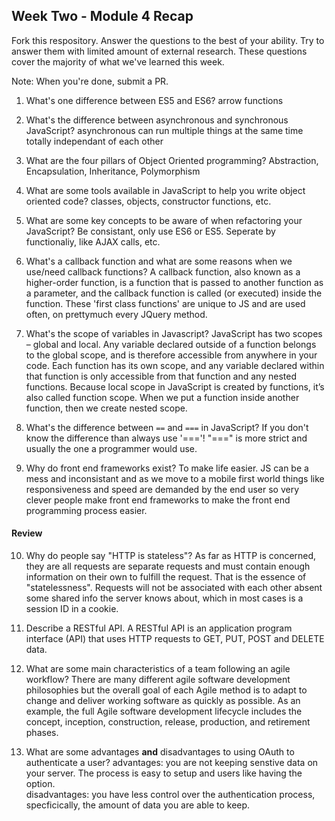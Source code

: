 ## Week Two - Module 4 Recap

Fork this respository. Answer the questions to the best of your ability. Try to answer them with limited amount of external research. These questions cover the majority of what we've learned this week. 

Note: When you're done, submit a PR. 

1. What's one difference between ES5 and ES6?
arrow functions

2. What's the difference between asynchronous and synchronous JavaScript? 
asynchronous can run multiple things at the same time totally independant of each other

3. What are the four pillars of Object Oriented programming?
Abstraction, Encapsulation, Inheritance, Polymorphism

4. What are some tools available in JavaScript to help you write object oriented code?
classes, objects, constructor functions, etc.

5. What are some key concepts to be aware of when refactoring your JavaScript?
Be consistant, only use ES6 or ES5.  Seperate by functionaliy, like AJAX calls, etc.

6. What's a callback function and what are some reasons when we use/need callback functions?
A callback function, also known as a higher-order function, is a function that is passed to another function as a parameter, and the callback function is called (or executed) inside the function. These 'first class functions' are unique to JS and are used often, on prettymuch every JQuery method. 

7. What's the scope of variables in Javascript?
JavaScript has two scopes – global and local. Any variable declared outside of a function belongs to the global scope, and is therefore accessible from anywhere in your code. Each function has its own scope, and any variable declared within that function is only accessible from that function and any nested functions. Because local scope in JavaScript is created by functions, it’s also called function scope. When we put a function inside another function, then we create nested scope.

8. What's the difference between `==` and `===` in JavaScript?
If you don't know the difference than always use '==='!  "===" is more strict and usually the one a programmer would use. 

9. Why do front end frameworks exist?
To make life easier.  JS can be a mess and inconsistant and as we move to a mobile first world things like responsiveness and speed are demanded by the end user so very clever people make front end frameworks to make the front end programming process easier.  

#### Review  

10. Why do people say "HTTP is stateless"?
As far as HTTP is concerned, they are all requests are separate requests and must contain enough information on their own to fulfill the request. That is the essence of "statelessness". Requests will not be associated with each other absent some shared info the server knows about, which in most cases is a session ID in a cookie.

11. Describe a RESTful API.
A RESTful API is an application program interface (API) that uses HTTP requests to GET, PUT, POST and DELETE data.

12. What are some main characteristics of a team following an agile workflow?
There are many different agile software development philosophies but the overall goal of each Agile method is to adapt to change and deliver working software as quickly as possible. As an example, the full Agile software development lifecycle includes the concept, inception, construction, release, production, and retirement phases.

13. What are some advantages **and** disadvantages to using OAuth to authenticate a user?
advantages: you are not keeping senstive data on your server.  The process is easy to setup and users like having the option.  
disadvantages: you have less control over the authentication process, specficically, the amount of data you are able to keep.  

